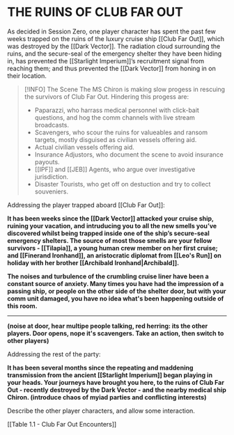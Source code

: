 # THE RUINS OF CLUB FAR OUT

As decided in Session Zero, one player character has spent the past few weeks trapped on the ruins of the luxury cruise ship [[Club Far Out]], which was destroyed by the [[Dark Vector]]. The radiation cloud surrounding the ruins, and the secure-seal of the emergency shelter they have been hiding in, has prevented the [[Starlight Imperium]]’s recruitment signal from reaching them; and thus prevented the [[Dark Vector]] from honing in on their location.


> [!INFO] The Scene
> The MS Chiron is making slow progess in rescuing the survivors of Club Far Out. Hindering this progess are:
>- Paparazzi, who harrass medical personnel with click-bait questions, and hog the comm channels with live stream broadcasts.
>- Scavengers, who scour the ruins for valueables and ransom targets, mostly disguised as civilian vessels offering aid.
>- Actual civilian vessels offering aid.
>- Insurance Adjustors, who document the scene to avoid insurance payouts.
>- [[IPF]] and [[JEB]] Agents, who argue over investigative jurisdiction.
>- Disaster Tourists, who get off on destuction and try to collect souveniers.

Addressing the player trapped aboard [[Club Far Out]]:

**It has been weeks since the [[Dark Vector]] attacked your cruise ship, ruining your vacation, and intruducing you to all the new smells you’ve discovered whilst being trapped inside one of the ship’s secure-seal emergency shelters. The source of most those smells are your fellow survivors - [[Tilapia]], a young human crew member on her first cruise; and [[Finerand Ironhand]], an aristocratic diplomat from [[Leo's Run]] on holiday with her brother [[Archibald Ironhand|Archibald]].**

**The noises and turbulence of the crumbling cruise liner have been a constant source of anxiety. Many times you have had the impression of a passing ship, or people on the other side of the shelter door, but with your comm unit damaged, you have no idea what's been happening outside of this room.**

****

**(noise at door, hear multipe people talking, red herring: its the other players. Door opens, nope it's scavengers. Take an action, then switch to other players)**

Addressing the rest of the party:

**It has been several months since the repeating and maddening transmission from the ancient [[Starlight Imperium]] began playing in your heads. Your journeys have brought you here, to the ruins of Club Far Out - recently destroyed by the Dark Vector - and the nearby medical ship Chiron. (introduce chaos of myiad parties and conflicting interests)**

Describe the other player characters, and allow some interaction.


[[Table 1.1 - Club Far Out Encounters]]